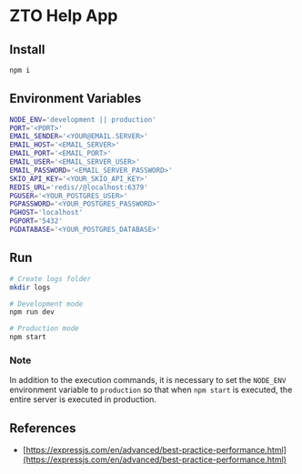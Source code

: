 # ZTO Help App

## Install

```bash
npm i
```

## Environment Variables

```bash
NODE_ENV='development || production'
PORT='<PORT>'
EMAIL_SENDER='<YOUR@EMAIL.SERVER>'
EMAIL_HOST='<EMAIL_SERVER>'
EMAIL_PORT='<EMAIL_PORT>'
EMAIL_USER='<EMAIL_SERVER_USER>'
EMAIL_PASSWORD='<EMAIL_SERVER_PASSWORD>'
SKIO_API_KEY='<YOUR_SKIO_API_KEY>'
REDIS_URL='redis//@localhost:6379'
PGUSER='<YOUR_POSTGRES_USER>'
PGPASSWORD='<YOUR_POSTGRES_PASSWORD>'
PGHOST='localhost'
PGPORT='5432'
PGDATABASE='<YOUR_POSTGRES_DATABASE>'
```

## Run

```bash
# Create logs folder
mkdir logs

# Development mode
npm run dev

# Production mode
npm start
```

### Note

In addition to the execution commands, it is necessary to set the `NODE_ENV` environment variable to `production` so that when `npm start` is executed, the entire server is executed in production.

## References

- [https://expressjs.com/en/advanced/best-practice-performance.html](https://expressjs.com/en/advanced/best-practice-performance.html)


